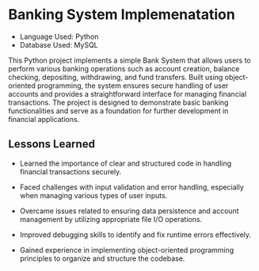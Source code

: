 
# Banking System Implemenatation

- Language Used: Python
- Database Used: MySQL

This Python project implements a simple Bank System that allows users to perform various banking operations such as account creation, balance checking, depositing, withdrawing, and fund transfers. Built using object-oriented programming, the system ensures secure handling of user accounts and provides a straightforward interface for managing financial transactions. The project is designed to demonstrate basic banking functionalities and serve as a foundation for further development in financial applications.


## Lessons Learned

- Learned the importance of clear and structured code in handling financial transactions securely.

- Faced challenges with input validation and error handling, especially when managing various types of user inputs.

- Overcame issues related to ensuring data persistence and account management by utilizing appropriate file I/O operations.

- Improved debugging skills to identify and fix runtime errors effectively.

- Gained experience in implementing object-oriented programming principles to organize and structure the codebase.
